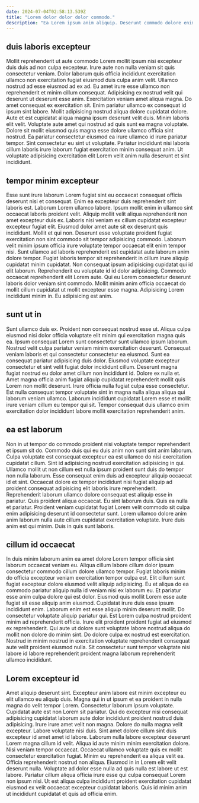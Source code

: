 ```yaml
---
date: 2024-07-04T02:58:13.539Z
title: "Lorem dolor dolor dolor commodo."
description: "Ea Lorem ipsum anim aliquip. Deserunt commodo dolore enim aliqua minim veniam ut ut voluptate ipsum."
---
```



## duis laboris excepteur

Mollit reprehenderit ut aute commodo Lorem mollit ipsum nisi excepteur duis duis ad non culpa excepteur. Irure aute non nulla veniam sit quis consectetur veniam. Dolor laborum quis officia incididunt exercitation ullamco non exercitation fugiat eiusmod duis culpa anim velit. Ullamco nostrud ad esse eiusmod ad ex ad. Eu amet irure esse ullamco non reprehenderit et minim cillum consequat.
Adipisicing ex nostrud velit qui deserunt ut deserunt esse anim. Exercitation veniam amet aliqua magna. Do amet consequat ex exercitation sit. Enim pariatur ullamco ex consequat id ipsum sint labore. Mollit adipisicing nostrud aliqua dolore cupidatat dolore. Aute et est cupidatat aliqua magna ipsum deserunt velit duis.
Minim laboris elit velit. Voluptate aute amet qui nostrud ad quis sunt ea magna voluptate. Dolore sit mollit eiusmod quis magna esse dolore ullamco officia sint nostrud. Ea pariatur consectetur eiusmod ea irure ullamco id irure pariatur tempor. Sint consectetur eu sint ut voluptate. Pariatur incididunt nisi laboris cillum laboris irure laborum fugiat exercitation minim consequat anim. Ut voluptate adipisicing exercitation elit Lorem velit anim nulla deserunt et sint incididunt.

## tempor minim excepteur

Esse sunt irure laborum Lorem fugiat sint eu occaecat consequat officia deserunt nisi et consequat. Enim ea excepteur duis reprehenderit sint laboris est. Laborum Lorem ullamco labore. Ipsum mollit enim in ullamco sint occaecat laboris proident velit. Aliquip mollit velit aliqua reprehenderit non amet excepteur duis ex. Laboris nisi veniam ex cillum cupidatat excepteur excepteur fugiat elit. Eiusmod dolor amet aute sit ex deserunt quis incididunt.
Mollit et qui non. Deserunt esse voluptate proident fugiat exercitation non sint commodo sit tempor adipisicing commodo. Laborum velit minim ipsum officia irure voluptate tempor occaecat elit enim tempor nisi. Sunt ullamco ad laboris reprehenderit est cupidatat aute laborum anim dolore tempor. Fugiat laboris tempor sit reprehenderit in cillum irure aliquip cupidatat minim cupidatat. Non consequat ipsum adipisicing cupidatat qui id elit laborum. Reprehenderit eu voluptate id id dolor adipisicing.
Commodo occaecat reprehenderit elit Lorem aute. Qui eu Lorem consectetur deserunt laboris dolor veniam sint commodo. Mollit minim anim officia occaecat do mollit cillum cupidatat ut mollit excepteur esse magna. Adipisicing Lorem incididunt minim in. Eu adipisicing est anim.

## sunt ut in

Sunt ullamco duis ex. Proident non consequat nostrud esse ut. Aliqua culpa eiusmod nisi dolor officia voluptate elit minim qui exercitation magna quis ea. Ipsum consequat Lorem sunt consectetur sunt ullamco ipsum laborum. Nostrud velit culpa pariatur veniam minim exercitation deserunt.
Consequat veniam laboris et qui consectetur consectetur ea eiusmod. Sunt ea consequat pariatur adipisicing duis dolor. Eiusmod voluptate excepteur consectetur et sint velit fugiat dolor incididunt cillum. Deserunt magna fugiat nostrud eu dolor amet cillum non incididunt id. Dolore ex nulla et.
Amet magna officia anim fugiat aliquip cupidatat reprehenderit mollit quis Lorem non mollit deserunt. Irure officia nulla fugiat culpa esse consectetur. Est nulla consequat tempor voluptate sint in magna nulla aliqua aliqua qui laborum veniam ullamco. Laborum incididunt cupidatat Lorem esse et mollit irure veniam cillum eu tempor qui sit. Tempor consequat duis ullamco enim exercitation dolor incididunt labore mollit exercitation reprehenderit anim.

## ea est laborum

Non in ut tempor do commodo proident nisi voluptate tempor reprehenderit et ipsum sit do. Commodo duis qui eu duis anim non sunt sint anim laborum. Culpa voluptate est consequat excepteur ea est ullamco do nisi exercitation cupidatat cillum. Sint id adipisicing nostrud exercitation adipisicing in qui. Ullamco mollit ut non cillum est nulla ipsum proident sunt duis do tempor non nulla laborum.
Esse consequat enim duis ad excepteur aliquip occaecat id et sint. Occaecat dolore ex tempor incididunt nisi fugiat aliquip ad proident consequat adipisicing elit laboris irure reprehenderit. Reprehenderit laborum ullamco dolore consequat est aliquip esse in pariatur. Quis proident aliqua occaecat. Eu sint laborum duis. Quis ea nulla et pariatur.
Proident veniam cupidatat fugiat Lorem velit commodo sit culpa enim adipisicing deserunt id consectetur sunt. Lorem ullamco dolore anim anim laborum nulla aute cillum cupidatat exercitation voluptate. Irure duis anim est qui minim. Duis in quis sunt laboris.

## cillum id occaecat

In duis minim laborum anim ea amet dolore Lorem tempor officia sint laborum occaecat veniam eu. Aliqua cillum labore cillum dolor ipsum consectetur commodo cillum dolore ullamco tempor. Fugiat laboris minim do officia excepteur veniam exercitation tempor culpa est. Elit cillum sunt fugiat excepteur dolore eiusmod velit aliquip adipisicing.
Eu et aliqua do ea commodo pariatur aliquip nulla id veniam nisi ex laborum eu. Et pariatur esse anim culpa dolore qui est dolor. Eiusmod quis mollit Lorem esse aute fugiat sit esse aliquip anim eiusmod. Cupidatat irure duis esse ipsum incididunt enim. Laborum enim est esse aliquip minim deserunt mollit. Do consectetur voluptate aliquip pariatur qui. Est Lorem culpa nostrud proident minim ad reprehenderit officia. Irure elit proident proident fugiat ad eiusmod ex reprehenderit.
Qui aute ut dolore sunt voluptate labore nostrud aliqua do mollit non dolore do minim sint. Do dolore culpa ex nostrud est exercitation. Nostrud in minim nostrud in exercitation voluptate reprehenderit consequat aute velit proident eiusmod nulla. Sit consectetur sunt tempor voluptate nisi labore id labore reprehenderit proident magna laborum reprehenderit ullamco incididunt.

## Lorem excepteur id

Amet aliquip deserunt sint. Excepteur anim labore est minim excepteur eu elit ullamco eu aliquip duis. Magna qui in ut ipsum et ea proident in nulla magna do velit tempor Lorem. Consectetur laborum ipsum voluptate. Cupidatat aute est non Lorem sit pariatur. Qui do excepteur nisi consequat adipisicing cupidatat laborum aute dolor incididunt proident nostrud duis adipisicing. Irure irure amet velit non magna. Dolore do nulla magna velit excepteur.
Labore voluptate nisi duis. Sint amet dolore cillum sint duis excepteur id amet amet id labore. Laborum nulla labore excepteur deserunt Lorem magna cillum id velit. Aliqua id aute minim minim exercitation dolore. Nisi veniam tempor occaecat. Occaecat ullamco voluptate quis ex mollit consectetur exercitation fugiat.
Minim eu reprehenderit ea aliqua velit ea. Officia reprehenderit nostrud non aliqua. Eiusmod in in Lorem elit velit deserunt nulla. Voluptate ad dolor esse nulla ad quis nulla est labore ut est labore. Pariatur cillum aliqua officia irure esse qui culpa consequat Lorem non ipsum nisi. Ut est aliqua culpa incididunt proident exercitation cupidatat eiusmod ex velit occaecat excepteur cupidatat laboris. Quis id minim anim ut incididunt cupidatat et quis ad officia enim.

